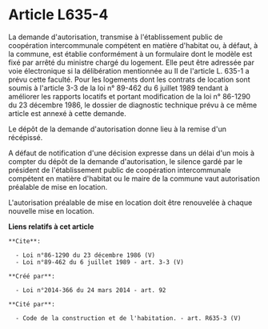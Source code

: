 # Article L635-4

La demande d'autorisation, transmise à l'établissement public de coopération intercommunale compétent en matière d'habitat
ou, à défaut, à la commune, est établie conformément à un formulaire dont le modèle est fixé par arrêté du ministre chargé du
logement. Elle peut être adressée par voie électronique si la délibération mentionnée au II de l'article L. 635-1 a prévu
cette faculté. Pour les logements dont les contrats de location sont soumis à l'article 3-3 de la loi n° 89-462 du 6 juillet
1989 tendant à améliorer les rapports locatifs et portant modification de la loi n° 86-1290 du 23 décembre 1986, le dossier
de diagnostic technique prévu à ce même article est annexé à cette demande. 

Le dépôt de la demande d'autorisation donne lieu à la remise d'un récépissé. 

A défaut de notification d'une décision expresse dans un délai d'un mois à compter du dépôt de la demande d'autorisation, le
silence gardé par le président de l'établissement public de coopération intercommunale compétent en matière d'habitat ou le
maire de la commune vaut autorisation préalable de mise en location. 

L'autorisation préalable de mise en location doit être renouvelée à chaque nouvelle mise en location.

**Liens relatifs à cet article**

	**Cite**:

	  - Loi n°86-1290 du 23 décembre 1986 (V)
	  - Loi n°89-462 du 6 juillet 1989 - art. 3-3 (V)

	**Créé par**:

	  - Loi n°2014-366 du 24 mars 2014 - art. 92

	**Cité par**:

	  - Code de la construction et de l'habitation. - art. R635-3 (V)

